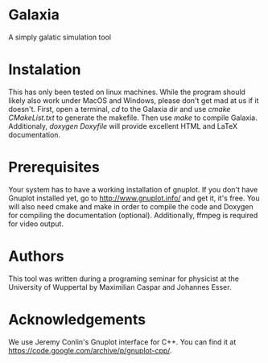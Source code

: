 # Galaxia
A simply galatic simulation tool

Instalation
===========
This has only been tested on linux machines. While the program should likely also work under MacOS and Windows, please don't get mad at us if it doesn't.
First, open a terminal, *cd* to the Galaxia dir and use *cmake CMakeList.txt* to generate the makefile. Then use *make* to compile Galaxia.
Additionaly, *doxygen Doxyfile* will provide excellent HTML and LaTeX documentation.

Prerequisites
=============
Your system has to have a working installation of gnuplot. If you don't have Gnuplot installed yet, go to http://www.gnuplot.info/ and get it, it's free.
You will also need cmake and make in order to compile the code and Doxygen for compiling the documentation (optional). Additionally, ffmpeg is required for video output.

Authors
=======
This tool was written during a programing seminar for physicist at the University of Wuppertal by Maximilian Caspar and Johannes Esser.

Acknowledgements
================
We use Jeremy Conlin's Gnuplot interface for C++. You can find it at https://code.google.com/archive/p/gnuplot-cpp/.
